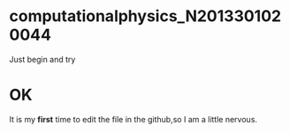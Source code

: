 # computationalphysics_N2013301020044
Just begin and try

**OK** 
======
It is my **first** time to edit the file in the github,so I am a little  <i class="icon-face"></i>nervous.
